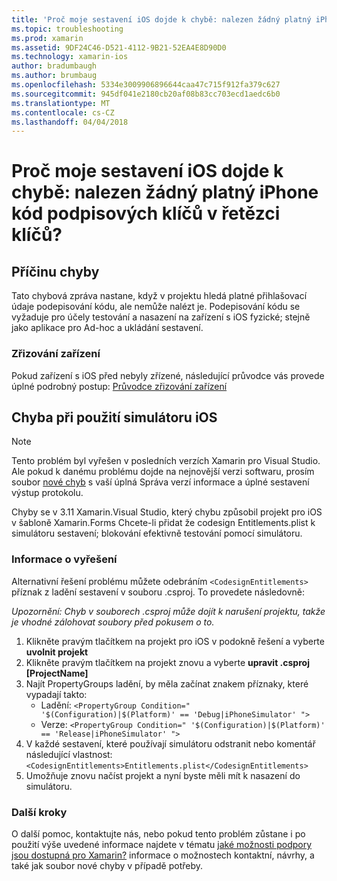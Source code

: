```yaml
---
title: 'Proč moje sestavení iOS dojde k chybě: nalezen žádný platný iPhone kód podpisových klíčů v řetězci klíčů?'
ms.topic: troubleshooting
ms.prod: xamarin
ms.assetid: 9DF24C46-D521-4112-9B21-52EA4E8D90D0
ms.technology: xamarin-ios
author: bradumbaugh
ms.author: brumbaug
ms.openlocfilehash: 5334e3009906896644caa47c715f912fa379c627
ms.sourcegitcommit: 945df041e2180cb20af08b83cc703ecd1aedc6b0
ms.translationtype: MT
ms.contentlocale: cs-CZ
ms.lasthandoff: 04/04/2018
---
```

# <a name="why-does-my-ios-build-fail-with-no-valid-iphone-code-signing-keys-found-in-keychain"></a>Proč moje sestavení iOS dojde k chybě: nalezen žádný platný iPhone kód podpisových klíčů v řetězci klíčů?

## <a name="cause-of-the-error"></a>Příčinu chyby
Tato chybová zpráva nastane, když v projektu hledá platné přihlašovací údaje podepisování kódu, ale nemůže nalézt je. Podepisování kódu se vyžaduje pro účely testování a nasazení na zařízení s iOS fyzické; stejně jako aplikace pro Ad-hoc a ukládání sestavení. 


### <a name="provisioning-devices"></a>Zřizování zařízení
Pokud zařízení s iOS před nebyly zřízené, následující průvodce vás provede úplné podrobný postup: [Průvodce zřizování zařízení](~/ios/get-started/installation/device-provisioning/index.md)


## <a name="bug-when-using-ios-simulator"></a>Chyba při použití simulátoru iOS

> [!NOTE]
> Tento problém byl vyřešen v posledních verzích Xamarin pro Visual Studio. Ale pokud k danému problému dojde na nejnovější verzi softwaru, prosím soubor [nové chyb](~/cross-platform/troubleshooting/questions/howto-file-bug.md) s vaší úplná Správa verzí informace a úplné sestavení výstup protokolu.


Chyby se v 3.11 Xamarin.Visual Studio, který chybu způsobil projekt pro iOS v šabloně Xamarin.Forms Chcete-li přidat že codesign Entitlements.plist k simulátoru sestavení; blokování efektivně testování pomocí simulátoru.

### <a name="how-to-fix"></a>Informace o vyřešení
Alternativní řešení problému můžete odebráním `<CodesignEntitlements>` příznak z ladění sestavení v souboru .csproj. To provedete následovně:

*Upozornění: Chyb v souborech .csproj může dojít k narušení projektu, takže je vhodné zálohovat soubory před pokusem o to.*

1. Klikněte pravým tlačítkem na projekt pro iOS v podokně řešení a vyberte **uvolnit projekt**
2. Klikněte pravým tlačítkem na projekt znovu a vyberte **upravit .csproj [ProjectName]**
3. Najít PropertyGroups ladění, by měla začínat znakem příznaky, které vypadají takto:
   - Ladění: `<PropertyGroup Condition=" '$(Configuration)|$(Platform)' == 'Debug|iPhoneSimulator' ">`
   - Verze: `<PropertyGroup Condition=" '$(Configuration)|$(Platform)' == 'Release|iPhoneSimulator' ">`
4. V každé sestavení, které používají simulátoru odstranit nebo komentář následující vlastnost: `<CodesignEntitlements>Entitlements.plist</CodesignEntitlements>`
5. Umožňuje znovu načíst projekt a nyní byste měli mít k nasazení do simulátoru.

### <a name="next-steps"></a>Další kroky
O další pomoc, kontaktujte nás, nebo pokud tento problém zůstane i po použití výše uvedené informace najdete v tématu [jaké možnosti podpory jsou dostupná pro Xamarin?](~/cross-platform/troubleshooting/support-options.md) informace o možnostech kontaktní, návrhy, a také jak soubor nové chyby v případě potřeby. 
